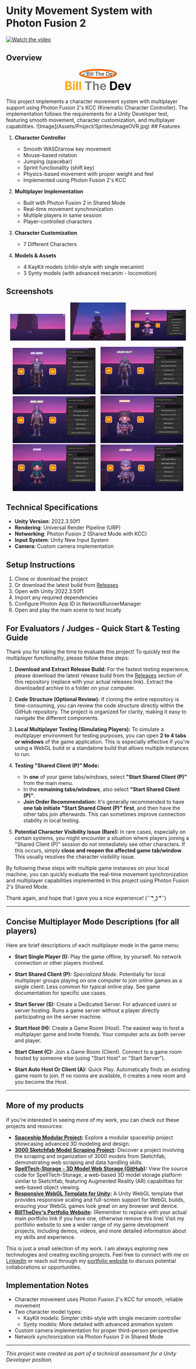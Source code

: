 
# Unity Movement System with Photon Fusion 2
[![Watch the video](Assets/Project/Sprites/Video.gif)](Assets/Project/Sprites/imageOVR.jpg)


## Overview
<p align="center">
  <img src="https://github.com/billtruong003/Responsive-WebGL-Template/raw/main/BillTheDevSample/Visualize/profile.webp" alt="Bill The Dev" style="border-radius: 50%; border: 5px solid #ff6600; width: 200px"/>
  <br>
  <strong style="font-size: 32px;">
    <span style="color: #FFA500; text-shadow: -1px -1px 0 white, 1px -1px 0 white, -1px 1px 0 white, 1px 1px 0 white;">Bill</span>
    <span style="color: #808080; text-shadow: -1px -1px 0 white, 1px -1px 0 white, -1px 1px 0 white, 1px 1px 0 white;">The</span>
    <span style="color: #000000; text-shadow: -1px -1px 0 white, 1px -1px 0 white, -1px 1px 0 white, 1px 1px 0 white;">Dev</span>
</strong>
</p>
This project implements a character movement system with multiplayer support using Photon Fusion 2's KCC (Kinematic Character Controller). The implementation follows the requirements for a Unity Developer test, featuring smooth movement, character customization, and multiplayer capabilities.
![Image](Assets/Project/Sprites/imageOVR.jpg)
## Features

1. **Character Controller**
   - Smooth WASD/arrow key movement
   - Mouse-based rotation
   - Jumping (spacebar)
   - Sprint functionality (shift key)
   - Physics-based movement with proper weight and feel
   - Implemented using Photon Fusion 2's KCC

2. **Multiplayer Implementation**
   - Built with Photon Fusion 2 in Shared Mode
   - Real-time movement synchronization
   - Multiple players in same session
   - Player-controlled characters

3. **Character Customization**
   - 7 Different Characters

4. **Models & Assets**
   - 4 KayKit models (chibi-style with single mecanim)
   - 3 Synty models (with advanced mecanim - locomotion)

## Screenshots

<p align="center">
  <img src="Assets/Project/Sprites/Img1.png" alt="Gameplay Screenshot 1" style="width: 30%; margin: 0 1%;">
  <img src="Assets/Project/Sprites/img2.png" alt="Gameplay Screenshot 2" style="width: 30%; margin: 0 1%;">
  <img src="Assets/Project/Sprites/img3.png" alt="Gameplay Screenshot 3" style="width: 30%; margin: 0 1%;">
</p>

<p align="center">
  <img src="Assets/Project/Sprites/img4.png" alt="Character Customization" style="width: 45%; margin: 0 1%;">
  <img src="Assets/Project/Sprites/img5.png" alt="Multiplayer Gameplay" style="width: 45%; margin: 0 1%;">
  <img src="Assets/Project/Sprites/img6.png" alt="Multiplayer Gameplay" style="width: 45%; margin: 0 1%;">
  <img src="Assets/Project/Sprites/img7.png" alt="Multiplayer Gameplay" style="width: 45%; margin: 0 1%;">
  <img src="Assets/Project/Sprites/img8.png" alt="Multiplayer Gameplay" style="width: 45%; margin: 0 1%;">
  <img src="Assets/Project/Sprites/img9.png" alt="Multiplayer Gameplay" style="width: 45%; margin: 0 1%;">
</p>

## Technical Specifications
- **Unity Version**: 2022.3.50f1
- **Rendering**: Universal Render Pipeline (URP)
- **Networking**: Photon Fusion 2 (Shared Mode with KCC)
- **Input System**: Unity New Input System
- **Camera**: Custom camera implementation

## Setup Instructions

1. Clone or download the project
2. Or download the latest build from [Releases](https://github.com/username/repo/releases)
3. Open with Unity 2022.3.50f1
4. Import any required dependencies
5. Configure Photon App ID in NetworkRunnerManager
6. Open and play the main scene to test locally

## For Evaluators / Judges - Quick Start & Testing Guide

Thank you for taking the time to evaluate this project! To quickly test the multiplayer functionality, please follow these steps:

1.  **Download and Extract Release Build:** For the fastest testing experience, please download the latest release build from the [Releases](https://github.com/username/repo/releases) section of this repository (replace with your actual releases link). Extract the downloaded archive to a folder on your computer.

2.  **Code Structure (Optional Review):** If cloning the entire repository is time-consuming, you can review the code structure directly within the GitHub repository. The project is organized for clarity, making it easy to navigate the different components.

3.  **Local Multiplayer Testing (Simulating Players):** To simulate a multiplayer environment for testing purposes, you can open **2 to 4 tabs or windows** of the game application.  This is especially effective if you're using a WebGL build or a standalone build that allows multiple instances to run.

4.  **Testing "Shared Client (P)" Mode:**
    *   In **one** of your game tabs/windows, select **"Start Shared Client (P)"** from the main menu.
    *   In the **remaining tabs/windows**, also select **"Start Shared Client (P)"**.
    *   **Join Order Recommendation:** It's generally recommended to have **one tab initiate "Start Shared Client (P)" first**, and then have the other tabs join afterwards. This can sometimes improve connection stability in local testing.

5.  **Potential Character Visibility Issue (Rare):** In rare cases, especially on certain systems, you might encounter a situation where players joining a "Shared Client (P)" session do not immediately see other characters. If this occurs, simply **close and reopen the affected game tab/window**. This usually resolves the character visibility issue.

By following these steps with multiple game instances on your local machine, you can quickly evaluate the real-time movement synchronization and multiplayer capabilities implemented in this project using Photon Fusion 2's Shared Mode.

Thank again, and hope that I gave you a nice experience! (˵ ͡° ͜ʖ ͡°˵)

---

## Concise Multiplayer Mode Descriptions (for all players)

Here are brief descriptions of each multiplayer mode in the game menu:

*   **Start Single Player (I):** Play the game offline, by yourself. No network connection or other players involved.

*   **Start Shared Client (P):**  *Specialized Mode.*  Potentially for local multiplayer groups playing on one computer to join online games as a single client. Less common for typical online play. See game documentation for specific use cases.

*   **Start Server (S):**  Create a Dedicated Server. For advanced users or server hosting. Runs a game server without a player directly participating on the server machine.

*   **Start Host (H):**  Create a Game Room (Host). The easiest way to host a multiplayer game and invite friends. Your computer acts as both server and player.

*   **Start Client (C):** Join a Game Room (Client). Connect to a game room hosted by someone else (using "Start Host" or "Start Server").

*   **Start Auto Host Or Client (A):** Quick Play. Automatically finds an existing game room to join. If no rooms are available, it creates a new room and you become the Host.

---
## More of my products

If you're interested in seeing more of my work, you can check out these projects and resources:

*   **[Spaceship Modular Project](https://billthedevlab.com/):** Explore a modular spaceship project showcasing advanced 3D modeling and design.
*   **[3000 Sketchfab Model Scraping Project](https://billthedev.online/):** Discover a project involving the scraping and organization of 3000 models from Sketchfab, demonstrating web scraping and data handling skills.
*   **[SpellTech-Storage - 3D Model Web Storage (GitHub)](https://github.com/billtruong003/SpellTech-Storage):**  View the source code for SpellTech-Storage, a web-based 3D model storage platform similar to Sketchfab, featuring Augmented Reality (AR) capabilities for web-based object viewing.
*   **[Responsive WebGL Template for Unity](https://github.com/billtruong003/Responsive-WebGL-Template):** A Unity WebGL template that provides responsive scaling and full-screen support for WebGL builds, ensuring your WebGL games look great on any browser and device.
*   **[BillTheDev's Portfolio Website](https://billthedev.com):**  (Remember to replace with your actual main portfolio link if you have one, otherwise remove this line) Visit my portfolio website to see a wider range of my game development projects, including demos, videos, and more detailed information about my skills and experience.

This is just a small selection of my work. I am always exploring new technologies and creating exciting projects. Feel free to connect with me on [LinkedIn](https://www.linkedin.com/in/billtruong003/) or reach out through my [portfolio website](www.billthedev.com) to discuss potential collaborations or opportunities.
## Implementation Notes

- Character movement uses Photon Fusion 2's KCC for smooth, reliable movement
- Two character model types:
  - KayKit models: Simpler chibi-style with single mecanim controller
  - Synty models: More detailed with advanced animation system
- Custom camera implementation for proper third-person perspective
- Network synchronization via Photon Fusion 2 in Shared Mode

---

*This project was created as part of a technical assessment for a Unity Developer position.*
